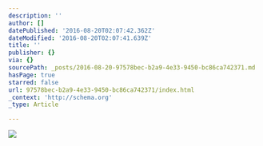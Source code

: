 ```yaml
---
description: ''
author: []
datePublished: '2016-08-20T02:07:42.362Z'
dateModified: '2016-08-20T02:07:41.639Z'
title: ''
publisher: {}
via: {}
sourcePath: _posts/2016-08-20-97578bec-b2a9-4e33-9450-bc86ca742371.md
hasPage: true
starred: false
url: 97578bec-b2a9-4e33-9450-bc86ca742371/index.html
_context: 'http://schema.org'
_type: Article

---
```

![](https://the-grid-user-content.s3-us-west-2.amazonaws.com/b7a7a42b-a01b-42f4-8c3f-8642a0618b86.jpg)